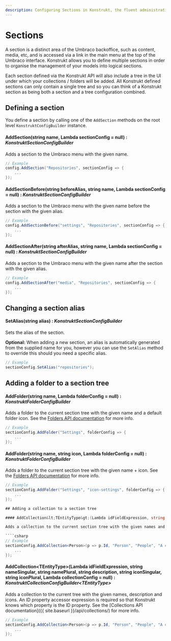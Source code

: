 ```yaml
---
description: Configuring Sections in Konstrukt, the fluent administration panel builder for Umbraco.
---
```


# Sections

A section is a distinct area of the Umbraco backoffice, such as content, media, etc, and is accessed via a link in the main menu at the top of the Umbraco interface. Konstrukt allows you to define multiple sections in order to organise the management of your models into logical sections.

Each section defined via the Konstrukt API will also include a tree in the UI under which your collections / folders will be added. All Konstrukt defined sections can only contain a single tree and so you can think of a Konstrukt section as being both a section and a tree configuration combined.

## Defining a section

You define a section by calling one of the `AddSection` methods on the root level `KonstruktConfigBuilder` instance.

#### AddSection(string name, Lambda sectionConfig = null) : *KonstruktSectionConfigBuilder*

Adds a section to the Umbraco menu with the given name.

```csharp
// Example
config.AddSection("Repositories", sectionConfig => {
    ...
});
```

#### AddSectionBefore(string beforeAlias, string name, Lambda sectionConfig = null) : *KonstruktSectionConfigBuilder*

Adds a section to the Umbraco menu with the given name before the section with the given alias.

```csharp
// Example
config.AddSectionBefore("settings", "Repositories", sectionConfig => {
    ...
});
```

#### AddSectionAfter(string afterAlias, string name, Lambda sectionConfig = null) : *KonstruktSectionConfigBuilder*

Adds a section to the Umbraco menu with the given name after the section with the given alias.

```csharp
// Example
config.AddSectionAfter("media", "Repositories", sectionConfig => {
    ...
});
```

## Changing a section alias

#### SetAlias(string alias) : *KonstruktSectionConfigBuilder*

Sets the alias of the section.

**Optional:** When adding a new section, an alias is automatically generated from the supplied name for you, however you can use the `SetAlias` method to override this should you need a specific alias.

```csharp
// Example
sectionConfig.SetAlias("repositories");
```

## Adding a folder to a section tree

#### AddFolder(string name, Lambda folderConfig = null) : *KonstruktFolderConfigBuilder*

Adds a folder to the current section tree with the given name and a default folder icon. See the [Folders API documentation](folders.md) for more info.

````csharp
// Example
sectionConfig.AddFolder("Settings", folderConfig => {
    ...
});
````

#### AddFolder(string name, string icon, Lambda folderConfig = null) : *KonstruktFolderConfigBuilder*

Adds a folder to the current section tree with the given name + icon. See the [Folders API documentation](folders.md) for more info.

````csharp
// Example
sectionConfig.AddFolder("Settings", "icon-settings", folderConfig => {
    ...
});

## Adding a collection to a section tree

#### AddCollection&lt;TEntityType&gt;(Lambda idFieldExpression, string nameSingular, string namePlural, string description, Lambda collectionConfig = null) : *KonstruktCollectionConfigBuilder&lt;TEntityType&gt;*

Adds a collection to the current section tree with the given names and description and default icons. An ID property accessor expression is required so that Konstrukt knows which property is the ID property. See the [Collections API documentation](collections.md) for more info.

````csharp
// Example
sectionConfig.AddCollection<Person>(p => p.Id, "Person", "People", "A collection of people", collectionConfig => {
    ...
});
````

#### AddCollection&lt;TEntityType&gt;(Lambda idFieldExpression, string nameSingular, string namePlural, string description, string iconSingular, string iconPlural, Lambda collectionConfig = null) : *KonstruktCollectionConfigBuilder&lt;TEntityType&gt;*

Adds a collection to the current tree with the given names, description and icons. An ID property accessor expression is required so that Konstrukt knows which property is the ID property. See the [Collections API documentation]({{ site.baseurl }}/api/collections/) for more info.

````csharp
// Example
sectionConfig.AddCollection<Person>(p => p.Id, "Person", "People", "A collection of people", "icon-umb-users", "icon-umb-users", collectionConfig => {
    ...
});
````